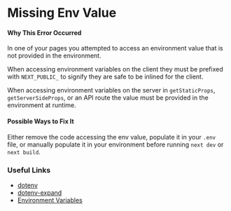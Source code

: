# Missing Env Value

#### Why This Error Occurred

In one of your pages you attempted to access an environment value that is not provided in the environment.

When accessing environment variables on the client they must be prefixed with `NEXT_PUBLIC_` to signify they are safe to be inlined for the client.

When accessing environment variables on the server in `getStaticProps`, `getServerSideProps`, or an API route the value must be provided in the environment at runtime.

#### Possible Ways to Fix It

Either remove the code accessing the env value, populate it in your `.env` file, or manually populate it in your environment before running `next dev` or `next build`.

### Useful Links

- [dotenv](https://npmjs.com/package/dotenv)
- [dotenv-expand](https://npmjs.com/package/dotenv-expand)
- [Environment Variables](https://en.wikipedia.org/wiki/Environment_variable)
